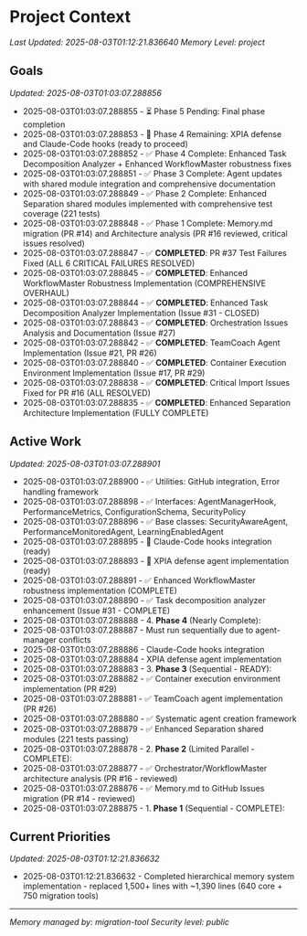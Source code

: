# Project Context
*Last Updated: 2025-08-03T01:12:21.836640*
*Memory Level: project*

## Goals
*Updated: 2025-08-03T01:03:07.288856*

- 2025-08-03T01:03:07.288855 - ⏳ Phase 5 Pending: Final phase completion
- 2025-08-03T01:03:07.288853 - 🔄 Phase 4 Remaining: XPIA defense and Claude-Code hooks (ready to proceed)
- 2025-08-03T01:03:07.288852 - ✅ Phase 4 Complete: Enhanced Task Decomposition Analyzer + Enhanced WorkflowMaster robustness fixes
- 2025-08-03T01:03:07.288851 - ✅ Phase 3 Complete: Agent updates with shared module integration and comprehensive documentation
- 2025-08-03T01:03:07.288849 - ✅ Phase 2 Complete: Enhanced Separation shared modules implemented with comprehensive test coverage (221 tests)
- 2025-08-03T01:03:07.288848 - ✅ Phase 1 Complete: Memory.md migration (PR #14) and Architecture analysis (PR #16 reviewed, critical issues resolved)
- 2025-08-03T01:03:07.288847 - ✅ **COMPLETED**: PR #37 Test Failures Fixed (ALL 6 CRITICAL FAILURES RESOLVED)
- 2025-08-03T01:03:07.288845 - ✅ **COMPLETED**: Enhanced WorkflowMaster Robustness Implementation (COMPREHENSIVE OVERHAUL)
- 2025-08-03T01:03:07.288844 - ✅ **COMPLETED**: Enhanced Task Decomposition Analyzer Implementation (Issue #31 - CLOSED)
- 2025-08-03T01:03:07.288843 - ✅ **COMPLETED**: Orchestration Issues Analysis and Documentation (Issue #27)
- 2025-08-03T01:03:07.288842 - ✅ **COMPLETED**: TeamCoach Agent Implementation (Issue #21, PR #26)
- 2025-08-03T01:03:07.288840 - ✅ **COMPLETED**: Container Execution Environment Implementation (Issue #17, PR #29)
- 2025-08-03T01:03:07.288838 - ✅ **COMPLETED**: Critical Import Issues Fixed for PR #16 (ALL RESOLVED)
- 2025-08-03T01:03:07.288835 - ✅ **COMPLETED**: Enhanced Separation Architecture Implementation (FULLY COMPLETE)

## Active Work
*Updated: 2025-08-03T01:03:07.288901*

- 2025-08-03T01:03:07.288900 - ✅ Utilities: GitHub integration, Error handling framework
- 2025-08-03T01:03:07.288898 - ✅ Interfaces: AgentManagerHook, PerformanceMetrics, ConfigurationSchema, SecurityPolicy
- 2025-08-03T01:03:07.288896 - ✅ Base classes: SecurityAwareAgent, PerformanceMonitoredAgent, LearningEnabledAgent
- 2025-08-03T01:03:07.288895 - 🔄 Claude-Code hooks integration (ready)
- 2025-08-03T01:03:07.288893 - 🔄 XPIA defense agent implementation (ready)
- 2025-08-03T01:03:07.288891 - ✅ Enhanced WorkflowMaster robustness implementation (COMPLETE)
- 2025-08-03T01:03:07.288890 - ✅ Task decomposition analyzer enhancement (Issue #31 - COMPLETE)
- 2025-08-03T01:03:07.288888 - 4. **Phase 4** (Nearly Complete):
- 2025-08-03T01:03:07.288887 - Must run sequentially due to agent-manager conflicts
- 2025-08-03T01:03:07.288886 - Claude-Code hooks integration
- 2025-08-03T01:03:07.288884 - XPIA defense agent implementation
- 2025-08-03T01:03:07.288883 - 3. **Phase 3** (Sequential - READY):
- 2025-08-03T01:03:07.288882 - ✅ Container execution environment implementation (PR #29)
- 2025-08-03T01:03:07.288881 - ✅ TeamCoach agent implementation (PR #26)
- 2025-08-03T01:03:07.288880 - ✅ Systematic agent creation framework
- 2025-08-03T01:03:07.288879 - ✅ Enhanced Separation shared modules (221 tests passing)
- 2025-08-03T01:03:07.288878 - 2. **Phase 2** (Limited Parallel - COMPLETE):
- 2025-08-03T01:03:07.288877 - ✅ Orchestrator/WorkflowMaster architecture analysis (PR #16 - reviewed)
- 2025-08-03T01:03:07.288876 - ✅ Memory.md to GitHub Issues migration (PR #14 - reviewed)
- 2025-08-03T01:03:07.288875 - 1. **Phase 1** (Sequential - COMPLETE):

## Current Priorities
*Updated: 2025-08-03T01:12:21.836632*

- 2025-08-03T01:12:21.836632 - Completed hierarchical memory system implementation - replaced 1,500+ lines with ~1,390 lines (640 core + 750 migration tools)

---
*Memory managed by: migration-tool*
*Security level: public*